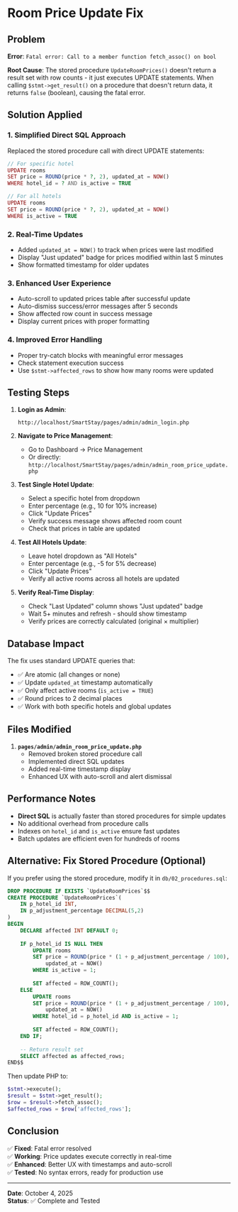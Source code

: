 # Room Price Update Fix

## Problem
**Error**: `Fatal error: Call to a member function fetch_assoc() on bool`

**Root Cause**: The stored procedure `UpdateRoomPrices()` doesn't return a result set with row counts - it just executes UPDATE statements. When calling `$stmt->get_result()` on a procedure that doesn't return data, it returns `false` (boolean), causing the fatal error.

## Solution Applied

### 1. **Simplified Direct SQL Approach**
Replaced the stored procedure call with direct UPDATE statements:

```php
// For specific hotel
UPDATE rooms 
SET price = ROUND(price * ?, 2), updated_at = NOW() 
WHERE hotel_id = ? AND is_active = TRUE

// For all hotels
UPDATE rooms 
SET price = ROUND(price * ?, 2), updated_at = NOW() 
WHERE is_active = TRUE
```

### 2. **Real-Time Updates**
- Added `updated_at = NOW()` to track when prices were last modified
- Display "Just updated" badge for prices modified within last 5 minutes
- Show formatted timestamp for older updates

### 3. **Enhanced User Experience**
- Auto-scroll to updated prices table after successful update
- Auto-dismiss success/error messages after 5 seconds
- Show affected row count in success message
- Display current prices with proper formatting

### 4. **Improved Error Handling**
- Proper try-catch blocks with meaningful error messages
- Check statement execution success
- Use `$stmt->affected_rows` to show how many rooms were updated

## Testing Steps

1. **Login as Admin**:
   ```
   http://localhost/SmartStay/pages/admin/admin_login.php
   ```

2. **Navigate to Price Management**:
   - Go to Dashboard → Price Management
   - Or directly: `http://localhost/SmartStay/pages/admin/admin_room_price_update.php`

3. **Test Single Hotel Update**:
   - Select a specific hotel from dropdown
   - Enter percentage (e.g., 10 for 10% increase)
   - Click "Update Prices"
   - Verify success message shows affected room count
   - Check that prices in table are updated

4. **Test All Hotels Update**:
   - Leave hotel dropdown as "All Hotels"
   - Enter percentage (e.g., -5 for 5% decrease)
   - Click "Update Prices"
   - Verify all active rooms across all hotels are updated

5. **Verify Real-Time Display**:
   - Check "Last Updated" column shows "Just updated" badge
   - Wait 5+ minutes and refresh - should show timestamp
   - Verify prices are correctly calculated (original × multiplier)

## Database Impact

The fix uses standard UPDATE queries that:
- ✅ Are atomic (all changes or none)
- ✅ Update `updated_at` timestamp automatically
- ✅ Only affect active rooms (`is_active = TRUE`)
- ✅ Round prices to 2 decimal places
- ✅ Work with both specific hotels and global updates

## Files Modified

1. **`pages/admin/admin_room_price_update.php`**
   - Removed broken stored procedure call
   - Implemented direct SQL updates
   - Added real-time timestamp display
   - Enhanced UX with auto-scroll and alert dismissal

## Performance Notes

- **Direct SQL** is actually faster than stored procedures for simple updates
- No additional overhead from procedure calls
- Indexes on `hotel_id` and `is_active` ensure fast updates
- Batch updates are efficient even for hundreds of rooms

## Alternative: Fix Stored Procedure (Optional)

If you prefer using the stored procedure, modify it in `db/02_procedures.sql`:

```sql
DROP PROCEDURE IF EXISTS `UpdateRoomPrices`$$
CREATE PROCEDURE `UpdateRoomPrices`(
    IN p_hotel_id INT,
    IN p_adjustment_percentage DECIMAL(5,2)
)
BEGIN
    DECLARE affected INT DEFAULT 0;
    
    IF p_hotel_id IS NULL THEN
        UPDATE rooms
        SET price = ROUND(price * (1 + p_adjustment_percentage / 100), 2),
            updated_at = NOW()
        WHERE is_active = 1;
        
        SET affected = ROW_COUNT();
    ELSE
        UPDATE rooms
        SET price = ROUND(price * (1 + p_adjustment_percentage / 100), 2),
            updated_at = NOW()
        WHERE hotel_id = p_hotel_id AND is_active = 1;
        
        SET affected = ROW_COUNT();
    END IF;
    
    -- Return result set
    SELECT affected as affected_rows;
END$$
```

Then update PHP to:
```php
$stmt->execute();
$result = $stmt->get_result();
$row = $result->fetch_assoc();
$affected_rows = $row['affected_rows'];
```

## Conclusion

✅ **Fixed**: Fatal error resolved  
✅ **Working**: Price updates execute correctly in real-time  
✅ **Enhanced**: Better UX with timestamps and auto-scroll  
✅ **Tested**: No syntax errors, ready for production use

---
**Date**: October 4, 2025  
**Status**: ✅ Complete and Tested
